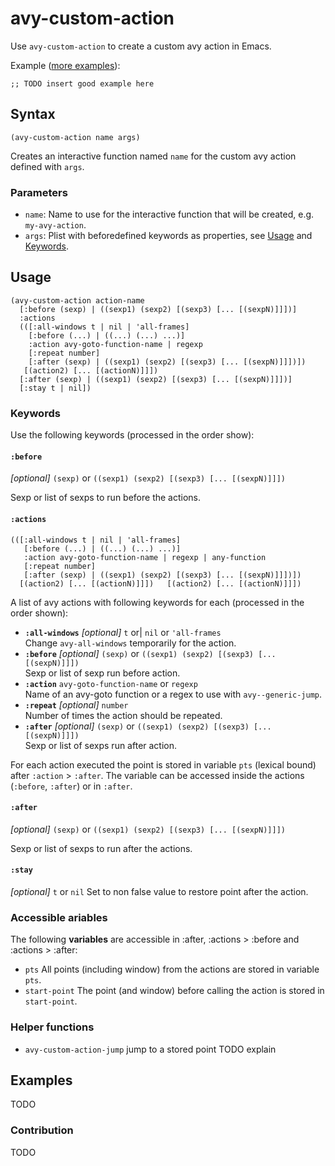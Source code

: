 # avy-custom-action

Use `avy-custom-action` to create a custom avy action in Emacs.

Example ([more examples](#examples)):

```elisp
;; TODO insert good example here
```

## Syntax

```elisp
(avy-custom-action name args)
```

Creates an interactive function named `name` for the custom avy action defined with `args`.

### Parameters

- `name`: Name to use for the interactive function that will be created, e.g. `my-avy-action`.
- `args`: Plist with beforedefined keywords as properties, see [Usage](#usage) and [Keywords](#keywords).

## Usage
```elisp
(avy-custom-action action-name
  [:before (sexp) | ((sexp1) (sexp2) [(sexp3) [... [(sexpN)]]])]
  :actions
  (([:all-windows t | nil | 'all-frames]
    [:before (...) | ((...) (...) ...)]
    :action avy-goto-function-name | regexp
    [:repeat number]
    [:after (sexp) | ((sexp1) (sexp2) [(sexp3) [... [(sexpN)]]])])
   [(action2) [... [(actionN)]]])
  [:after (sexp) | ((sexp1) (sexp2) [(sexp3) [... [(sexpN)]]])]
  [:stay t | nil])
```

### Keywords

Use the following keywords (processed in the order show):

#### `:before`

*[optional]* `(sexp)` or `((sexp1) (sexp2) [(sexp3) [... [(sexpN)]]])`

Sexp or list of sexps to run before the actions.

#### `:actions`
```
(([:all-windows t | nil | 'all-frames]
   [:before (...) | ((...) (...) ...)]
   :action avy-goto-function-name | regexp | any-function
   [:repeat number]
   [:after (sexp) | ((sexp1) (sexp2) [(sexp3) [... [(sexpN)]]])])
  [(action2) [... [(actionN)]]])   [(action2) [... [(actionN)]]])
```

A list of avy actions with following keywords for each (processed in the order shown):

- **`:all-windows`** *[optional]* `t` or| `nil` or `'all-frames`  
Change `avy-all-windows` temporarily for the action.
- **`:before`** *[optional]* `(sexp)` or `((sexp1) (sexp2) [(sexp3) [... [(sexpN)]]])`  
Sexp or list of sexp run before action.
- **`:action`** `avy-goto-function-name` or `regexp`  
Name of an avy-goto function or a regex to use with `avy--generic-jump`.
- **`:repeat`** *[optional]* `number`  
Number of times the action should be repeated.
- **`:after`** *[optional]* `(sexp)` or `((sexp1) (sexp2) [(sexp3) [... [(sexpN)]]])`  
Sexp or list of sexps run after action.

For each action executed the point is stored in variable `pts` (lexical bound) after `:action` > `:after`. The variable can be accessed inside the actions (`:before`, `:after`) or in `:after`.

#### `:after`

*[optional]* `(sexp)` or `((sexp1) (sexp2) [(sexp3) [... [(sexpN)]]])`

Sexp or list of sexps to run after the actions.

#### `:stay`

*[optional]* `t` or `nil`
Set to non false value to restore point after the action.

### Accessible ariables

The following **variables** are accessible in :after, :actions > :before and :actions > :after:

- `pts` All points (including window) from the actions are stored in variable `pts`.
- `start-point` The point (and window) before calling the action is stored in `start-point`.


### Helper functions

- `avy-custom-action-jump` jump to a stored point TODO explain

## Examples

TODO

### Contribution

TODO
